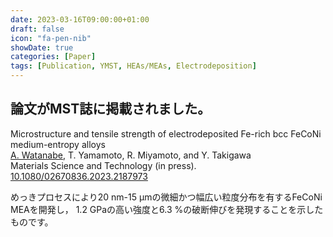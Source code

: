 ```yaml
---
date: 2023-03-16T09:00:00+01:00
draft: false
icon: "fa-pen-nib"
showDate: true
categories: [Paper]
tags: [Publication, YMST, HEAs/MEAs, Electrodeposition]
---
```


## 論文がMST誌に掲載されました。

Microstructure and tensile strength of electrodeposited Fe-rich bcc FeCoNi medium-entropy alloys  
    <u>A. Watanabe</u>, T. Yamamoto, R. Miyamoto, and Y. Takigawa  
    Materials Science and Technology (in press).  
    <i class="ai ai-doi ai"></i> [10.1080/02670836.2023.2187973](https://doi.org/10.1080/02670836.2023.2187973) <i class="ai ai-closed-access ai"></i>

めっきプロセスにより20 nm-15 μmの微細かつ幅広い粒度分布を有するFeCoNi MEAを開発し，
1.2 GPaの高い強度と6.3 %の破断伸びを発現することを示したものです。

<div class="iframely-embed"><div class="iframely-responsive" style="padding-bottom: 49.9048%; padding-top: 120px;"><a href="https://doi.org/10.1080/02670836.2023.2187973" data-iframely-url="//iframely.net/hWk38uy"></a></div></div><script async src="//iframely.net/embed.js"></script>